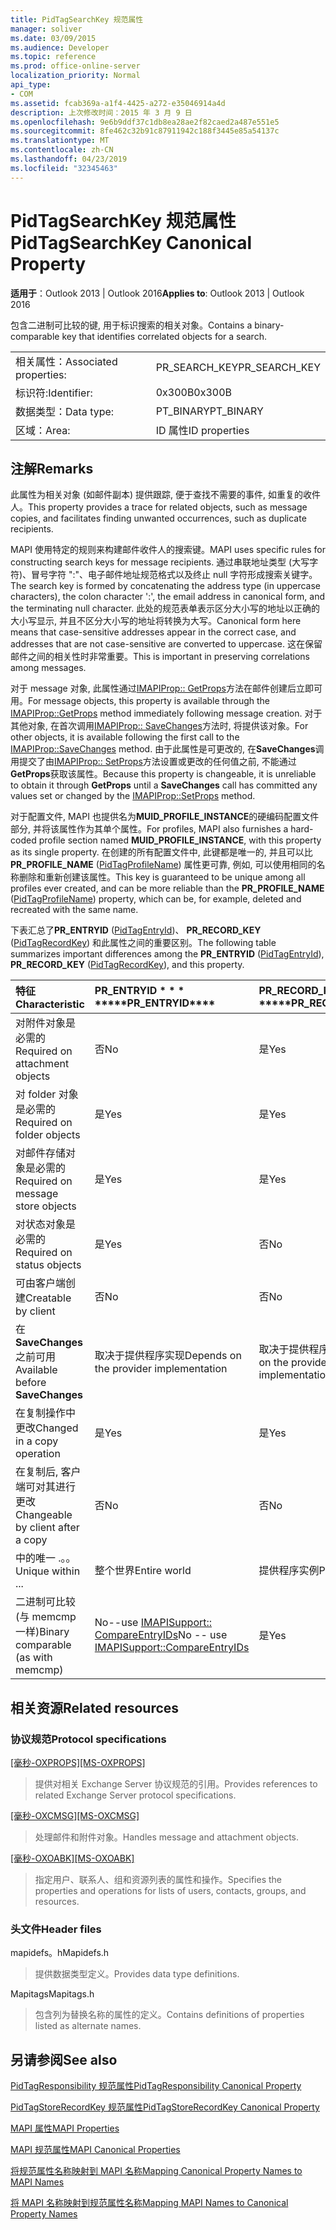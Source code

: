```yaml
---
title: PidTagSearchKey 规范属性
manager: soliver
ms.date: 03/09/2015
ms.audience: Developer
ms.topic: reference
ms.prod: office-online-server
localization_priority: Normal
api_type:
- COM
ms.assetid: fcab369a-a1f4-4425-a272-e35046914a4d
description: 上次修改时间：2015 年 3 月 9 日
ms.openlocfilehash: 9e6b9ddf37c1db8ea28ae2f82caed2a487e551e5
ms.sourcegitcommit: 8fe462c32b91c87911942c188f3445e85a54137c
ms.translationtype: MT
ms.contentlocale: zh-CN
ms.lasthandoff: 04/23/2019
ms.locfileid: "32345463"
---
```

# <a name="pidtagsearchkey-canonical-property"></a><span data-ttu-id="725c9-103">PidTagSearchKey 规范属性</span><span class="sxs-lookup"><span data-stu-id="725c9-103">PidTagSearchKey Canonical Property</span></span>

  
  
<span data-ttu-id="725c9-104">**适用于**：Outlook 2013 | Outlook 2016</span><span class="sxs-lookup"><span data-stu-id="725c9-104">**Applies to**: Outlook 2013 | Outlook 2016</span></span> 
  
<span data-ttu-id="725c9-105">包含二进制可比较的键, 用于标识搜索的相关对象。</span><span class="sxs-lookup"><span data-stu-id="725c9-105">Contains a binary-comparable key that identifies correlated objects for a search.</span></span>
  
|||
|:-----|:-----|
|<span data-ttu-id="725c9-106">相关属性：</span><span class="sxs-lookup"><span data-stu-id="725c9-106">Associated properties:</span></span>  <br/> |<span data-ttu-id="725c9-107">PR_SEARCH_KEY</span><span class="sxs-lookup"><span data-stu-id="725c9-107">PR_SEARCH_KEY</span></span>  <br/> |
|<span data-ttu-id="725c9-108">标识符:</span><span class="sxs-lookup"><span data-stu-id="725c9-108">Identifier:</span></span>  <br/> |<span data-ttu-id="725c9-109">0x300B</span><span class="sxs-lookup"><span data-stu-id="725c9-109">0x300B</span></span>  <br/> |
|<span data-ttu-id="725c9-110">数据类型：</span><span class="sxs-lookup"><span data-stu-id="725c9-110">Data type:</span></span>  <br/> |<span data-ttu-id="725c9-111">PT_BINARY</span><span class="sxs-lookup"><span data-stu-id="725c9-111">PT_BINARY</span></span>  <br/> |
|<span data-ttu-id="725c9-112">区域：</span><span class="sxs-lookup"><span data-stu-id="725c9-112">Area:</span></span>  <br/> |<span data-ttu-id="725c9-113">ID 属性</span><span class="sxs-lookup"><span data-stu-id="725c9-113">ID properties</span></span>  <br/> |
   
## <a name="remarks"></a><span data-ttu-id="725c9-114">注解</span><span class="sxs-lookup"><span data-stu-id="725c9-114">Remarks</span></span>

<span data-ttu-id="725c9-115">此属性为相关对象 (如邮件副本) 提供跟踪, 便于查找不需要的事件, 如重复的收件人。</span><span class="sxs-lookup"><span data-stu-id="725c9-115">This property provides a trace for related objects, such as message copies, and facilitates finding unwanted occurrences, such as duplicate recipients.</span></span>
  
<span data-ttu-id="725c9-116">MAPI 使用特定的规则来构建邮件收件人的搜索键。</span><span class="sxs-lookup"><span data-stu-id="725c9-116">MAPI uses specific rules for constructing search keys for message recipients.</span></span> <span data-ttu-id="725c9-117">通过串联地址类型 (大写字符)、冒号字符 ":"、电子邮件地址规范格式以及终止 null 字符形成搜索关键字。</span><span class="sxs-lookup"><span data-stu-id="725c9-117">The search key is formed by concatenating the address type (in uppercase characters), the colon character ':', the email address in canonical form, and the terminating null character.</span></span> <span data-ttu-id="725c9-118">此处的规范表单表示区分大小写的地址以正确的大小写显示, 并且不区分大小写的地址将转换为大写。</span><span class="sxs-lookup"><span data-stu-id="725c9-118">Canonical form here means that case-sensitive addresses appear in the correct case, and addresses that are not case-sensitive are converted to uppercase.</span></span> <span data-ttu-id="725c9-119">这在保留邮件之间的相关性时非常重要。</span><span class="sxs-lookup"><span data-stu-id="725c9-119">This is important in preserving correlations among messages.</span></span>
  
<span data-ttu-id="725c9-120">对于 message 对象, 此属性通过[IMAPIProp:: GetProps](imapiprop-getprops.md)方法在邮件创建后立即可用。</span><span class="sxs-lookup"><span data-stu-id="725c9-120">For message objects, this property is available through the [IMAPIProp::GetProps](imapiprop-getprops.md) method immediately following message creation.</span></span> <span data-ttu-id="725c9-121">对于其他对象, 在首次调用[IMAPIProp:: SaveChanges](imapiprop-savechanges.md)方法时, 将提供该对象。</span><span class="sxs-lookup"><span data-stu-id="725c9-121">For other objects, it is available following the first call to the [IMAPIProp::SaveChanges](imapiprop-savechanges.md) method.</span></span> <span data-ttu-id="725c9-122">由于此属性是可更改的, 在**SaveChanges**调用提交了由[IMAPIProp:: SetProps](imapiprop-setprops.md)方法设置或更改的任何值之前, 不能通过**GetProps**获取该属性。</span><span class="sxs-lookup"><span data-stu-id="725c9-122">Because this property is changeable, it is unreliable to obtain it through **GetProps** until a **SaveChanges** call has committed any values set or changed by the [IMAPIProp::SetProps](imapiprop-setprops.md) method.</span></span> 
  
<span data-ttu-id="725c9-123">对于配置文件, MAPI 也提供名为**MUID_PROFILE_INSTANCE**的硬编码配置文件部分, 并将该属性作为其单个属性。</span><span class="sxs-lookup"><span data-stu-id="725c9-123">For profiles, MAPI also furnishes a hard-coded profile section named **MUID_PROFILE_INSTANCE**, with this property as its single property.</span></span> <span data-ttu-id="725c9-124">在创建的所有配置文件中, 此键都是唯一的, 并且可以比**PR_PROFILE_NAME** ([PidTagProfileName](pidtagprofilename-canonical-property.md)) 属性更可靠, 例如, 可以使用相同的名称删除和重新创建该属性。</span><span class="sxs-lookup"><span data-stu-id="725c9-124">This key is guaranteed to be unique among all profiles ever created, and can be more reliable than the **PR_PROFILE_NAME** ([PidTagProfileName](pidtagprofilename-canonical-property.md)) property, which can be, for example, deleted and recreated with the same name.</span></span>
  
<span data-ttu-id="725c9-125">下表汇总了**PR_ENTRYID** ([PidTagEntryId](pidtagentryid-canonical-property.md))、 **PR_RECORD_KEY** ([PidTagRecordKey](pidtagrecordkey-canonical-property.md)) 和此属性之间的重要区别。</span><span class="sxs-lookup"><span data-stu-id="725c9-125">The following table summarizes important differences among the **PR_ENTRYID** ([PidTagEntryId](pidtagentryid-canonical-property.md)), **PR_RECORD_KEY** ([PidTagRecordKey](pidtagrecordkey-canonical-property.md)), and this property.</span></span>
  
|<span data-ttu-id="725c9-126">**特征**</span><span class="sxs-lookup"><span data-stu-id="725c9-126">**Characteristic**</span></span>|<span data-ttu-id="725c9-127">PR_ENTRYID \* \* \* \*</span><span class="sxs-lookup"><span data-stu-id="725c9-127">\*\*\*\*PR_ENTRYID\*\*\*\*</span></span>|<span data-ttu-id="725c9-128">PR_RECORD_KEY \* \* \* \*</span><span class="sxs-lookup"><span data-stu-id="725c9-128">\*\*\*\*PR_RECORD_KEY\*\*\*\*</span></span>|<span data-ttu-id="725c9-129">PR_SEARCH_KEY \* \* \* \*</span><span class="sxs-lookup"><span data-stu-id="725c9-129">\*\*\*\*PR_SEARCH_KEY\*\*\*\*</span></span>|
|:-----|:-----|:-----|:-----|
|<span data-ttu-id="725c9-130">对附件对象是必需的</span><span class="sxs-lookup"><span data-stu-id="725c9-130">Required on attachment objects</span></span>  <br/> |<span data-ttu-id="725c9-131">否</span><span class="sxs-lookup"><span data-stu-id="725c9-131">No</span></span>  <br/> |<span data-ttu-id="725c9-132">是</span><span class="sxs-lookup"><span data-stu-id="725c9-132">Yes</span></span>  <br/> |<span data-ttu-id="725c9-133">否</span><span class="sxs-lookup"><span data-stu-id="725c9-133">No</span></span>  <br/> |
|<span data-ttu-id="725c9-134">对 folder 对象是必需的</span><span class="sxs-lookup"><span data-stu-id="725c9-134">Required on folder objects</span></span>  <br/> |<span data-ttu-id="725c9-135">是</span><span class="sxs-lookup"><span data-stu-id="725c9-135">Yes</span></span>  <br/> |<span data-ttu-id="725c9-136">是</span><span class="sxs-lookup"><span data-stu-id="725c9-136">Yes</span></span>  <br/> |<span data-ttu-id="725c9-137">否</span><span class="sxs-lookup"><span data-stu-id="725c9-137">No</span></span>  <br/> |
|<span data-ttu-id="725c9-138">对邮件存储对象是必需的</span><span class="sxs-lookup"><span data-stu-id="725c9-138">Required on message store objects</span></span>  <br/> |<span data-ttu-id="725c9-139">是</span><span class="sxs-lookup"><span data-stu-id="725c9-139">Yes</span></span>  <br/> |<span data-ttu-id="725c9-140">是</span><span class="sxs-lookup"><span data-stu-id="725c9-140">Yes</span></span>  <br/> |<span data-ttu-id="725c9-141">否</span><span class="sxs-lookup"><span data-stu-id="725c9-141">No</span></span>  <br/> |
|<span data-ttu-id="725c9-142">对状态对象是必需的</span><span class="sxs-lookup"><span data-stu-id="725c9-142">Required on status objects</span></span>  <br/> |<span data-ttu-id="725c9-143">是</span><span class="sxs-lookup"><span data-stu-id="725c9-143">Yes</span></span>  <br/> |<span data-ttu-id="725c9-144">否</span><span class="sxs-lookup"><span data-stu-id="725c9-144">No</span></span>  <br/> |<span data-ttu-id="725c9-145">否</span><span class="sxs-lookup"><span data-stu-id="725c9-145">No</span></span>  <br/> |
|<span data-ttu-id="725c9-146">可由客户端创建</span><span class="sxs-lookup"><span data-stu-id="725c9-146">Creatable by client</span></span>  <br/> |<span data-ttu-id="725c9-147">否</span><span class="sxs-lookup"><span data-stu-id="725c9-147">No</span></span>  <br/> |<span data-ttu-id="725c9-148">否</span><span class="sxs-lookup"><span data-stu-id="725c9-148">No</span></span>  <br/> |<span data-ttu-id="725c9-149">是</span><span class="sxs-lookup"><span data-stu-id="725c9-149">Yes</span></span>  <br/> |
|<span data-ttu-id="725c9-150">在**SaveChanges**之前可用</span><span class="sxs-lookup"><span data-stu-id="725c9-150">Available before **SaveChanges**</span></span> <br/> |<span data-ttu-id="725c9-151">取决于提供程序实现</span><span class="sxs-lookup"><span data-stu-id="725c9-151">Depends on the provider implementation</span></span>  <br/> |<span data-ttu-id="725c9-152">取决于提供程序实现</span><span class="sxs-lookup"><span data-stu-id="725c9-152">Depends on the provider implementation</span></span>  <br/> |<span data-ttu-id="725c9-153">对于 "邮件", 是。</span><span class="sxs-lookup"><span data-stu-id="725c9-153">For messages, Yes.</span></span> <span data-ttu-id="725c9-154">对于其他用户, 它取决于提供程序实现。</span><span class="sxs-lookup"><span data-stu-id="725c9-154">For others, It depends on the provider implementation.</span></span>  <br/> |
|<span data-ttu-id="725c9-155">在复制操作中更改</span><span class="sxs-lookup"><span data-stu-id="725c9-155">Changed in a copy operation</span></span>  <br/> |<span data-ttu-id="725c9-156">是</span><span class="sxs-lookup"><span data-stu-id="725c9-156">Yes</span></span>  <br/> |<span data-ttu-id="725c9-157">是</span><span class="sxs-lookup"><span data-stu-id="725c9-157">Yes</span></span>  <br/> |<span data-ttu-id="725c9-158">否</span><span class="sxs-lookup"><span data-stu-id="725c9-158">No</span></span>  <br/> |
|<span data-ttu-id="725c9-159">在复制后, 客户端可对其进行更改</span><span class="sxs-lookup"><span data-stu-id="725c9-159">Changeable by client after a copy</span></span>  <br/> |<span data-ttu-id="725c9-160">否</span><span class="sxs-lookup"><span data-stu-id="725c9-160">No</span></span>  <br/> |<span data-ttu-id="725c9-161">否</span><span class="sxs-lookup"><span data-stu-id="725c9-161">No</span></span>  <br/> |<span data-ttu-id="725c9-162">是</span><span class="sxs-lookup"><span data-stu-id="725c9-162">Yes</span></span>  <br/> |
|<span data-ttu-id="725c9-163">中的唯一 .。。</span><span class="sxs-lookup"><span data-stu-id="725c9-163">Unique within ...</span></span>  <br/> |<span data-ttu-id="725c9-164">整个世界</span><span class="sxs-lookup"><span data-stu-id="725c9-164">Entire world</span></span>  <br/> |<span data-ttu-id="725c9-165">提供程序实例</span><span class="sxs-lookup"><span data-stu-id="725c9-165">Provider instance</span></span>  <br/> |<span data-ttu-id="725c9-166">整个世界</span><span class="sxs-lookup"><span data-stu-id="725c9-166">Entire world</span></span>  <br/> |
|<span data-ttu-id="725c9-167">二进制可比较 (与 memcmp 一样)</span><span class="sxs-lookup"><span data-stu-id="725c9-167">Binary comparable (as with memcmp)</span></span>  <br/> |<span data-ttu-id="725c9-168">No--use [IMAPISupport:: CompareEntryIDs](imapisupport-compareentryids.md)</span><span class="sxs-lookup"><span data-stu-id="725c9-168">No -- use [IMAPISupport::CompareEntryIDs](imapisupport-compareentryids.md)</span></span> <br/> |<span data-ttu-id="725c9-169">是</span><span class="sxs-lookup"><span data-stu-id="725c9-169">Yes</span></span>  <br/> |<span data-ttu-id="725c9-170">是</span><span class="sxs-lookup"><span data-stu-id="725c9-170">Yes</span></span>  <br/> |
   
## <a name="related-resources"></a><span data-ttu-id="725c9-171">相关资源</span><span class="sxs-lookup"><span data-stu-id="725c9-171">Related resources</span></span>

### <a name="protocol-specifications"></a><span data-ttu-id="725c9-172">协议规范</span><span class="sxs-lookup"><span data-stu-id="725c9-172">Protocol specifications</span></span>

<span data-ttu-id="725c9-173">[[毫秒-OXPROPS]](https://msdn.microsoft.com/library/f6ab1613-aefe-447d-a49c-18217230b148%28Office.15%29.aspx)</span><span class="sxs-lookup"><span data-stu-id="725c9-173">[[MS-OXPROPS]](https://msdn.microsoft.com/library/f6ab1613-aefe-447d-a49c-18217230b148%28Office.15%29.aspx)</span></span>
  
> <span data-ttu-id="725c9-174">提供对相关 Exchange Server 协议规范的引用。</span><span class="sxs-lookup"><span data-stu-id="725c9-174">Provides references to related Exchange Server protocol specifications.</span></span>
    
<span data-ttu-id="725c9-175">[[毫秒-OXCMSG]](https://msdn.microsoft.com/library/7fd7ec40-deec-4c06-9493-1bc06b349682%28Office.15%29.aspx)</span><span class="sxs-lookup"><span data-stu-id="725c9-175">[[MS-OXCMSG]](https://msdn.microsoft.com/library/7fd7ec40-deec-4c06-9493-1bc06b349682%28Office.15%29.aspx)</span></span>
  
> <span data-ttu-id="725c9-176">处理邮件和附件对象。</span><span class="sxs-lookup"><span data-stu-id="725c9-176">Handles message and attachment objects.</span></span>
    
<span data-ttu-id="725c9-177">[[毫秒-OXOABK]](https://msdn.microsoft.com/library/f4cf9b4c-9232-4506-9e71-2270de217614%28Office.15%29.aspx)</span><span class="sxs-lookup"><span data-stu-id="725c9-177">[[MS-OXOABK]](https://msdn.microsoft.com/library/f4cf9b4c-9232-4506-9e71-2270de217614%28Office.15%29.aspx)</span></span>
  
> <span data-ttu-id="725c9-178">指定用户、联系人、组和资源列表的属性和操作。</span><span class="sxs-lookup"><span data-stu-id="725c9-178">Specifies the properties and operations for lists of users, contacts, groups, and resources.</span></span>
    
### <a name="header-files"></a><span data-ttu-id="725c9-179">头文件</span><span class="sxs-lookup"><span data-stu-id="725c9-179">Header files</span></span>

<span data-ttu-id="725c9-180">mapidefs。h</span><span class="sxs-lookup"><span data-stu-id="725c9-180">Mapidefs.h</span></span>
  
> <span data-ttu-id="725c9-181">提供数据类型定义。</span><span class="sxs-lookup"><span data-stu-id="725c9-181">Provides data type definitions.</span></span>
    
<span data-ttu-id="725c9-182">Mapitags</span><span class="sxs-lookup"><span data-stu-id="725c9-182">Mapitags.h</span></span>
  
> <span data-ttu-id="725c9-183">包含列为替换名称的属性的定义。</span><span class="sxs-lookup"><span data-stu-id="725c9-183">Contains definitions of properties listed as alternate names.</span></span>
    
## <a name="see-also"></a><span data-ttu-id="725c9-184">另请参阅</span><span class="sxs-lookup"><span data-stu-id="725c9-184">See also</span></span>



[<span data-ttu-id="725c9-185">PidTagResponsibility 规范属性</span><span class="sxs-lookup"><span data-stu-id="725c9-185">PidTagResponsibility Canonical Property</span></span>](pidtagresponsibility-canonical-property.md)
  
[<span data-ttu-id="725c9-186">PidTagStoreRecordKey 规范属性</span><span class="sxs-lookup"><span data-stu-id="725c9-186">PidTagStoreRecordKey Canonical Property</span></span>](pidtagstorerecordkey-canonical-property.md)


[<span data-ttu-id="725c9-187">MAPI 属性</span><span class="sxs-lookup"><span data-stu-id="725c9-187">MAPI Properties</span></span>](mapi-properties.md)
  
[<span data-ttu-id="725c9-188">MAPI 规范属性</span><span class="sxs-lookup"><span data-stu-id="725c9-188">MAPI Canonical Properties</span></span>](mapi-canonical-properties.md)
  
[<span data-ttu-id="725c9-189">将规范属性名称映射到 MAPI 名称</span><span class="sxs-lookup"><span data-stu-id="725c9-189">Mapping Canonical Property Names to MAPI Names</span></span>](mapping-canonical-property-names-to-mapi-names.md)
  
[<span data-ttu-id="725c9-190">将 MAPI 名称映射到规范属性名称</span><span class="sxs-lookup"><span data-stu-id="725c9-190">Mapping MAPI Names to Canonical Property Names</span></span>](mapping-mapi-names-to-canonical-property-names.md)


